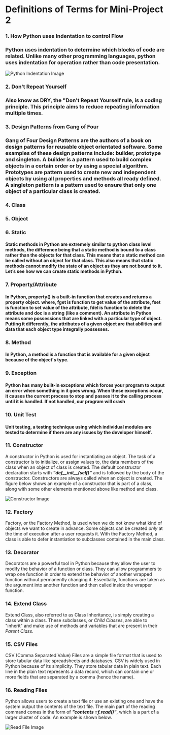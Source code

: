 # Definitions of Terms for Mini-Project 2

### 1. How Python uses Indentation to control Flow
### Python uses indentation to determine which blocks of code are related. Unlike many other programming languages, python uses indentation for operation rather than code presentation. 

![Python Indentation Image](https://github.com/tejranu/miniproject/blob/master/Images/python_indents.png)

### 2. Don't Repeat Yourself
### Also know as DRY, the "Don't Repeat Yourself rule, is a coding principle. This principle aims to reduce repeating information multiple times. 

### 3. Design Patterns from Gang of Four
### Gang of Four Design Patterns are the authors of a book on design patterns for reusable object orientated software. Some examples of these design patterns include: builder, prototype and singleton. A builder is a pattern used to build complex objects in a certain order or by using a special algorithm. Prototypes are pattern used to create new and independent objects by using all properties and methods all ready defined. A singleton pattern is a pattern used to ensure that only one object of a particular class is created. 

### 4. Class


### 5. Object



### 6. Static
#### Static methods in Python are extremely similar to python class level methods, the difference being that a static method is bound to a class rather than the objects for that class. This means that a static method can be called without an object for that class. This also means that static methods cannot modify the state of an object as they are not bound to it. Let’s see how we can create static methods in Python.

### 7. Property/Attribute
#### In Python, property() is a built-in function that creates and returns a property object. where, fget is function to get value of the attribute, fset is function to set value of the attribute, fdel is function to delete the attribute and doc is a string (like a comment). An attribute in Python means some possessions that are linked with a particular type of object. Putting it differently, the attributes of a given object are that abilities and data that each object type integrally possesses.

### 8. Method
#### In Python, a method is a function that is available for a given object because of the object's type.

### 9. Exception
#### Python has many built-in exceptions which forces your program to output an error when something in it goes wrong. When these exceptions occur, it causes the current process to stop and passes it to the calling process until it is handled. If not handled, our program will crash

### 10. Unit Test
#### Unit testing, a testing technique using which individual modules are tested to determine if there are any issues by the developer himself. 

### 11. Constructor
A constructor in Python is used for instantiating an object. The task of a constructor is to initialize, or assign values to, the data members of the class when an object of class is created. The default constructor declaration starts with ***"def__init__(self)"*** and is followed by the body of the constructor. Constructors are always called when an object is created. The figure below shows an example of a constructor that is part of a class, along with some other elements mentioned above like method and class.

![Constructor Image](https://github.com/tejranu/miniproject/blob/master/Images/Constructor.PNG)

### 12. Factory
Factory, or the Factory Method, is used when we do not know what kind of objects we want to create in advance. Some objects can be created *only* at the time of execution after a user requests it. With the Factory Method, a class is able to defer instantiation to subclasses contained in the main class.

### 13. Decorator
Decorators are a powerful tool in Python because they allow the user to modify the behavior of a function or class. They can allow programmers to wrap one function in order to extend the behavior of another wrapped function without permanently changing it. Essentially, functions are taken as the argument into another function and then called inside the wrapper function.

### 14. Extend Class
Extend Class, also referred to as Class Inheritance, is simply creating a class within a class. These subclasses, or *Child Classes*, are able to "inherit" and make use of methods and variables that are present in their *Parent Class*.

### 15. CSV Files
CSV (Comma Separated Value) Files are a simple file format that is used to store tabular data like spreadsheets and databases. CSV is widely used in Python because of its simplicity. They store tabular data in plain text. Each line in the plain text represents a data record, which can contain one or more fields that are separated by a comma (hence the name). 

### 16. Reading Files
Python allows users to create a text file or use an existing one and have the system output the contents of the text file. The main part of the reading command comes in the form of ***"contents =f.read()"***, which is a part of a larger cluster of code. An example is shown below.

![Read File Image](https://github.com/tejranu/miniproject/blob/master/Images/Reading%20Files.PNG)
